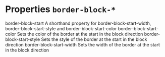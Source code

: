# Properties `border-block-*`

border-block-start
    A shorthand property for border-block-start-width, border-block-start-style and border-block-start-color
border-block-start-color
    Sets the color of the border at the start in the block direction
border-block-start-style
    Sets the style of the border at the start in the block direction
border-block-start-width
    Sets the width of the border at the start in the block direction

